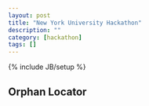```yaml
---
layout: post
title: "New York University Hackathon"
description: ""
category: [hackathon]
tags: []
---
```

{% include JB/setup %}

## Orphan Locator 


